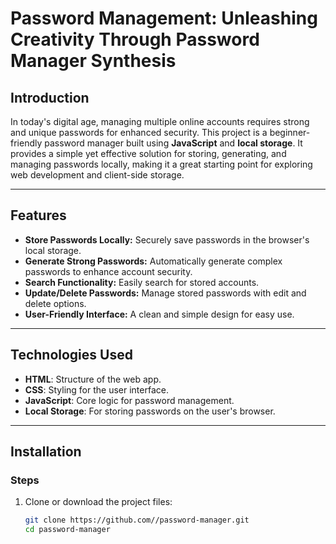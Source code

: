 # Password Management: Unleashing Creativity Through Password Manager Synthesis  

## Introduction  
In today's digital age, managing multiple online accounts requires strong and unique passwords for enhanced security. This project is a beginner-friendly password manager built using **JavaScript** and **local storage**. It provides a simple yet effective solution for storing, generating, and managing passwords locally, making it a great starting point for exploring web development and client-side storage.  

---

## Features  
- **Store Passwords Locally:** Securely save passwords in the browser's local storage.  
- **Generate Strong Passwords:** Automatically generate complex passwords to enhance account security.  
- **Search Functionality:** Easily search for stored accounts.  
- **Update/Delete Passwords:** Manage stored passwords with edit and delete options.  
- **User-Friendly Interface:** A clean and simple design for easy use.  

---

## Technologies Used  
- **HTML**: Structure of the web app.  
- **CSS**: Styling for the user interface.  
- **JavaScript**: Core logic for password management.  
- **Local Storage**: For storing passwords on the user's browser.  

---

## Installation  

### Steps  
1. Clone or download the project files:  
   ```bash
   git clone https://github.com//password-manager.git
   cd password-manager
